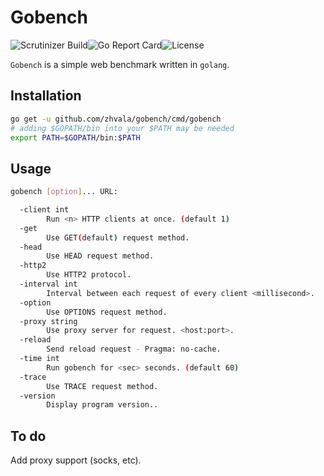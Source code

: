 # Gobench

![Scrutinizer Build](https://img.shields.io/scrutinizer/build/g/filp/whoops.svg)![Go Report Card](https://goreportcard.com/badge/github.com/zhvala/gobench)![License](https://img.shields.io/badge/license-Apache%202.0-green.svg)

`Gobench` is a simple web benchmark written in `golang`.

## Installation

```bash
go get -u github.com/zhvala/gobench/cmd/gobench
# adding $GOPATH/bin into your $PATH may be needed
export PATH=$GOPATH/bin:$PATH
```

## Usage

```bash
gobench [option]... URL:

  -client int
    	Run <n> HTTP clients at once. (default 1)
  -get
    	Use GET(default) request method.
  -head
    	Use HEAD request method.
  -http2
    	Use HTTP2 protocol.
  -interval int
    	Interval between each request of every client <millisecond>.
  -option
    	Use OPTIONS request method.
  -proxy string
    	Use proxy server for request. <host:port>.
  -reload
    	Send reload request - Pragma: no-cache.
  -time int
    	Run gobench for <sec> seconds. (default 60)
  -trace
    	Use TRACE request method.
  -version
    	Display program version..
```

## To do

 Add proxy support (socks, etc).
